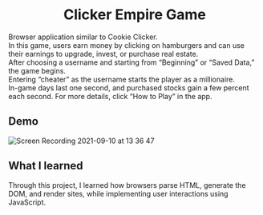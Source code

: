 <h1 align="center">
  Clicker Empire Game
  <br>
</h1>

Browser application similar to Cookie Clicker.   
In this game, users earn money by clicking on hamburgers and can use their earnings to upgrade, invest, or purchase real estate.   
After choosing a username and starting from “Beginning” or “Saved Data,” the game begins.   
Entering “cheater” as the username starts the player as a millionaire.   
In-game days last one second, and purchased stocks gain a few percent each second. For more details, click “How to Play” in the app.


## Demo

![Screen Recording 2021-09-10 at 13 36 47](https://user-images.githubusercontent.com/66197642/132916005-6a20a934-5003-485a-987e-a9ab3c73ccfb.gif)


## What I learned

Through this project, I learned how browsers parse HTML, generate the DOM, and render sites, while implementing user interactions using JavaScript.



